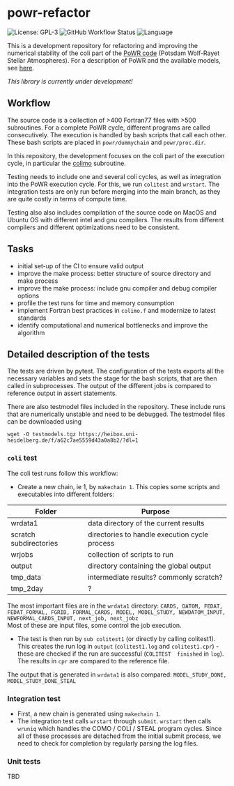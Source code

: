 # powr-refactor

![License: GPL-3](https://img.shields.io/github/license/ssciwr/powr-refactor)
![GitHub Workflow Status](https://img.shields.io/github/actions/workflow/status/ssciwr/powr-refactor/ci.yml?branch=main)
![Language](https://img.shields.io/github/languages/top/ssciwr/powr-refactor)

This is a development repository for refactoring and improving the numerical stability of the coli part of the [PoWR code](https://github.com/powr-code/PoWR) (Potsdam Wolf-Rayet Stellar Atmospheres). For a description of PoWR and the available models, see [here](https://www.astro.physik.uni-potsdam.de/~wrh/PoWR/powrgrid1.php).

*This library is currently under development!*

## Workflow

The source code is a collection of >400 Fortran77 files with >500 subroutines. For a complete PoWR cycle, different programs are called consecutively. The execution is handled by bash scripts that call each other. These bash scripts are placed in `powr/dummychain` and `powr/proc.dir`.

In this repository, the development focuses on the coli part of the execution cycle, in particular the [colimo](src/colimo.f) subroutine.

Testing needs to include one and several coli cycles, as well as integration into the PoWR execution cycle. For this, we run `colitest` and `wrstart`. The integration tests are only run before merging into the main branch, as they are quite costly in terms of compute time.

Testing also also includes compilation of the source code on MacOS and Ubuntu OS with different intel and gnu compilers. The results from different compilers and different optimizations need to be consistent.

## Tasks
- initial set-up of the CI to ensure valid output
- improve the make process: better structure of source directory and make process
- improve the make process: include gnu compiler and debug compiler options
- profile the test runs for time and memory consumption
- implement Fortran best practices in `colimo.f` and modernize to latest standards
- identify computational and numerical bottlenecks and improve the algorithm


## Detailed description of the tests

The tests are driven by pytest. The configuration of the tests exports all the necessary variables and sets the stage for the bash scripts, that are then called in subprocesses. The output of the different jobs is compared to reference output in assert statements.

There are also testmodel files included in the repository. These include runs that are numerically unstable and need to be debugged. The testmodel files can be downloaded using
```
wget -O testmodels.tgz https://heibox.uni-heidelberg.de/f/a62c7ae5559d43a0a8b2/?dl=1
```

### `coli` test
The coli test runs follow this workflow:
- Create a new chain, ie 1, by `makechain 1`. This copies some scripts and executables into different folders:

| Folder      | Purpose |
| ----------- | ----------- |
| wrdata1     | data directory of the current results |
| scratch subdirectories | directories to handle execution cycle process |
| wrjobs | collection of scripts to run |
| output | directory containing the global output |
| tmp_data | intermediate results? commonly scratch? |
| tmp_2day | ? |

The most important files are in the `wrdata1` directory: `CARDS, DATOM, FEDAT, FEDAT_FORMAL, FGRID, FORMAL_CARDS, MODEL, MODEL_STUDY, NEWDATOM_INPUT, NEWFORMAL_CARDS_INPUT, next_job, next_jobz`  
Most of these are input files, some control the job execution.

- The test is then run by `sub colitest1` (or directly by calling colitest1). This creates the run log in `output` (`colitest1.log` and `colitest1.cpr`) - these are checked if the run are successful (`COLITEST  finished` in `log`). The results in `cpr` are compared to the reference file.

The output that is generated in `wrdata1` is also compared: `MODEL_STUDY_DONE, MODEL_STUDY_DONE_STEAL`


### Integration test

- First, a new chain is generated using `makechain 1`.
- The integration test calls `wrstart` through `submit`. `wrstart` then calls `wruniq` which handles the COMO / COLI / STEAL program cycles. Since all of these processes are detached from the initial submit process, we need to check for completion by regularly parsing the log files.

### Unit tests
TBD
